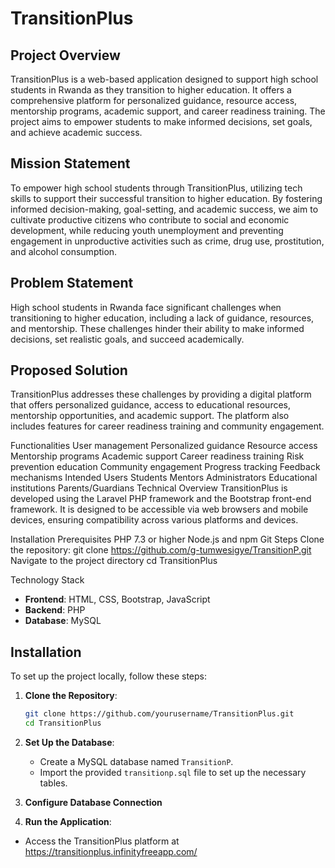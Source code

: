 # TransitionPlus

## Project Overview
TransitionPlus is a web-based application designed to support high school students in Rwanda as they transition to higher education. It offers a comprehensive platform for personalized guidance, resource access, mentorship programs, academic support, and career readiness training. The project aims to empower students to make informed decisions, set goals, and achieve academic success.

## Mission Statement
To empower high school students through TransitionPlus, utilizing tech skills to support their successful transition to higher education. By fostering informed decision-making, goal-setting, and academic success, we aim to cultivate productive citizens who contribute to social and economic development, while reducing youth unemployment and preventing engagement in unproductive activities such as crime, drug use, prostitution, and alcohol consumption.

## Problem Statement
High school students in Rwanda face significant challenges when transitioning to higher education, including a lack of guidance, resources, and mentorship. These challenges hinder their ability to make informed decisions, set realistic goals, and succeed academically.

## Proposed Solution
TransitionPlus addresses these challenges by providing a digital platform that offers personalized guidance, access to educational resources, mentorship opportunities, and academic support. The platform also includes features for career readiness training and community engagement.

Functionalities
User management
Personalized guidance
Resource access
Mentorship programs
Academic support
Career readiness training
Risk prevention education
Community engagement
Progress tracking
Feedback mechanisms
Intended Users
Students
Mentors
Administrators
Educational institutions
Parents/Guardians
Technical Overview
TransitionPlus is developed using the Laravel PHP framework and the Bootstrap front-end framework. It is designed to be accessible via web browsers and mobile devices, ensuring compatibility across various platforms and devices.


Installation
Prerequisites
PHP 7.3 or higher
Node.js and npm
Git
Steps
Clone the repository:
git clone https://github.com/g-tumwesigye/TransitionP.git
Navigate to the project directory cd TransitionPlus


Technology Stack
- **Frontend**: HTML, CSS, Bootstrap, JavaScript
- **Backend**: PHP
- **Database**: MySQL

## Installation
To set up the project locally, follow these steps:

1. **Clone the Repository**:
    ```bash
    git clone https://github.com/yourusername/TransitionPlus.git
    cd TransitionPlus
    ```

2. **Set Up the Database**:
    - Create a MySQL database named `TransitionP`.
    - Import the provided `transitionp.sql` file to set up the necessary tables.

3. **Configure Database Connection**

4. **Run the Application**:

  - Access the TransitionPlus platform  at https://transitionplus.infinityfreeapp.com/
